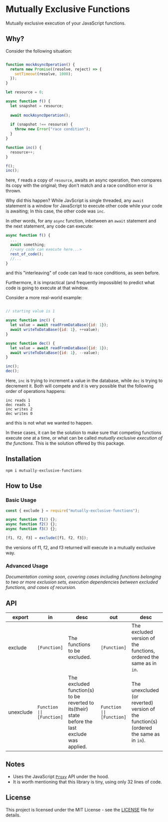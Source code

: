 # Mutually Exclusive Functions
Mutually exclusive execution of your JavaScript functions.

## Why?

Consider the following situation:

```js

function mockAsyncOperation() {
  return new Promise((resolve, reject) => {
    setTimeout(resolve, 1000);
  });
}

let resource = 0;

async function f() {
  let snapshot = resource;
  
  await mockAsyncOperation();
  
  if (snapshot !== resource) {
    throw new Error("race condition");
  }
}

function inc() {
  resource++;
}

f();
inc();
```

here, `f` reads a copy of `resource`, awaits an async operation, then compares its copy with the original; they don't match and a race condition error is thrown. 

Why did this happen? While JavScript is single threaded, any `await` statement is a window for JavaScript to execute other code while your code is awaiting; In this case, the other code was `inc`.

In other words, for any `async` function, inbetween an `await` statement and the next statement, any code can execute:

```js
async function f() {
  ...
  await something;
  //<any code can execute here...>
  rest_of_code();
  //...
}
```
and this "interleaving" of code can lead to race conditions, as seen before.

Furthermore, it is impractical (and frequently impossible) to predict what code is going to execute at that window.

Consider a more real-world example:

```js

// starting value is 1

async function inc() {
  let value = await readFromDataBase({id: 1}); 
  await writeToDataBase({id: 1}, ++value);
}

async function dec() {
  let value = await readFromDataBase({id: 1});
  await writeToDataBase({id: 1}, --value);
}

inc();
dec();
```
Here, `inc` is trying to increment a value in the database, while `dec` is trying to decrement it. Both will compete and it is very possible that the following order of operations happens:

```
inc reads 1
dec reads 1
inc writes 2
dec writes 0
```

and this is not what we wanted to happen.


In these cases, it can be the solution to make sure that competing functions execute one at a time, or what can be called *mutually exclusive execution of the functions*. This is the solution offered by this package.



## Installation

```
npm i mutually-exclusive-functions
```

## How to Use

### Basic Usage

```js
const { exclude } = require("mutually-exclusive-functions");

async function f1() {};
async function f2() {};
async function f3() {};

[f1, f2, f3] = exclude([f1, f2, f3]);
```
the versions of f1, f2, and f3 returned will execute in a mutually exclusive way.

### Advanced Usage

*Documentation coming soon, covering cases including functions belonging to two or more exclusion sets, execution dependencies between excluded functions, and cases of recursion.*

## API

| export | in | desc | out | desc |
|-|-|-|-|-|
| exclude | `[Function]` | The functions to be excluded. | `[Function]` | The excluded version of the functions, ordered the same as in `in`.
| unexclude | `Function \|\| [Function]` | The excluded function(s) to be reverted to its(their) state before the last exclude was applied. | `Function \|\| [Function]` | The unexcluded (or reverted) version of the function(s) (ordered the same as in `in`).


## Notes

* Uses the JavaScript [`Proxy`](https://developer.mozilla.org/en-US/docs/Web/JavaScript/Reference/Global_Objects/Proxy) API under the hood.
* It is worth mentioning that this library is tiny, using only 32 lines of code.

## License

This project is licensed under the MIT License - see the [LICENSE](LICENSE) file for details.